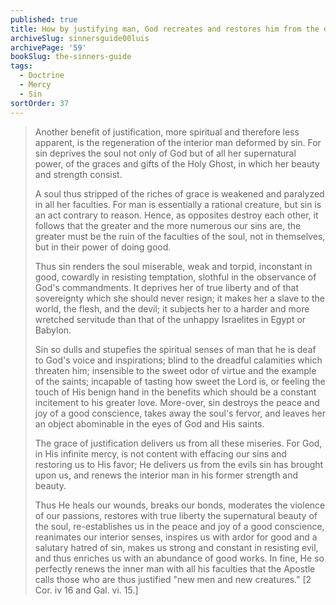 ```yaml
---
published: true
title: How by justifying man, God recreates and restores him from the damage of sin
archiveSlug: sinnersguide00luis
archivePage: '59'
bookSlug: the-sinners-guide
tags:
  - Doctrine
  - Mercy
  - Sin
sortOrder: 37
---
```


> Another benefit of justification, more spiritual and therefore less apparent, is the regeneration of the interior man deformed by sin. For sin deprives the soul not only of God but of all her supernatural power, of the graces and gifts of the Holy Ghost, in which her beauty and strength consist.
>
> A soul thus stripped of the riches of grace is weakened and paralyzed in all her faculties. For man is essentially a rational creature, but sin is an act contrary to reason. Hence, as opposites destroy each other, it follows that the greater and the more numerous our sins are, the greater must be the ruin of the faculties of the soul, not in themselves, but in their power of doing good.
>
> Thus sin renders the soul miserable, weak and torpid, inconstant in good, cowardly in resisting temptation, slothful in the observance of God's commandments. It deprives her of true liberty and of that sovereignty which she should never resign; it makes her a slave to the world, the flesh, and the devil; it subjects her to a harder and more wretched servitude than that of the unhappy Israelites in Egypt or Babylon.
>
> Sin so dulls and stupefies the spiritual senses of man that he is deaf to God's voice and inspirations; blind to the dreadful calamities which threaten him; insensible to the sweet odor of virtue and the example of the saints; incapable of tasting how sweet the Lord is, or feeling the touch of His benign hand in the benefits which should be a constant incitement to his greater love. More-over, sin destroys the peace and joy of a good conscience, takes away the soul's fervor, and leaves her an object abominable in the eyes of God and His saints.
>
> The grace of justification delivers us from all these miseries. For God, in His infinite mercy, is not content with effacing our sins and restoring us to His favor; He delivers us from the evils sin has brought upon us, and renews the interior man in his former strength and beauty.
>
> Thus He heals our wounds, breaks our bonds, moderates the violence of our passions, restores with true liberty the supernatural beauty of the soul, re-establishes us in the peace and joy of a good conscience, reanimates our interior senses, inspires us with ardor for good and a salutary hatred of sin, makes us strong and constant in resisting evil, and thus enriches us with an abundance of good works. In fine, He so perfectly renews the inner man with all his faculties that the Apostle calls those who are thus justified "new men and new creatures." [2 Cor. iv 16 and Gal. vi. 15.]
